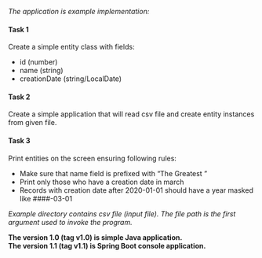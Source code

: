 *The application is example implementation:*

#### Task 1
Create a simple entity class with fields:
* id (number)
* name (string)
* creationDate (string/LocalDate)

#### Task 2
Create a simple application that will read csv file and create entity instances from given file.

#### Task 3
Print entities on the screen ensuring following rules:
* Make sure that name field is prefixed with “The Greatest ”
* Print only those who have a creation date in march
* Records with creation date after 2020-01-01 should have a year masked like ####-03-01


*Example directory contains csv file (input file).*
*The file path is the first argument used to invoke the program.*

**The version 1.0 (tag v1.0) is simple Java application.**\
**The version 1.1 (tag v1.1) is Spring Boot console application.**
